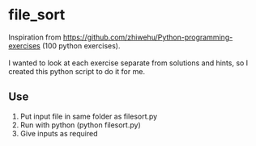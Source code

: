 # file_sort
Inspiration from https://github.com/zhiwehu/Python-programming-exercises (100 python exercises).<br /> <br />
I wanted to look at each exercise separate from solutions and hints, so I created this python script to do it for me.


## Use
1) Put input file in same folder as filesort.py
2) Run with python (python filesort.py)
3) Give inputs as required

